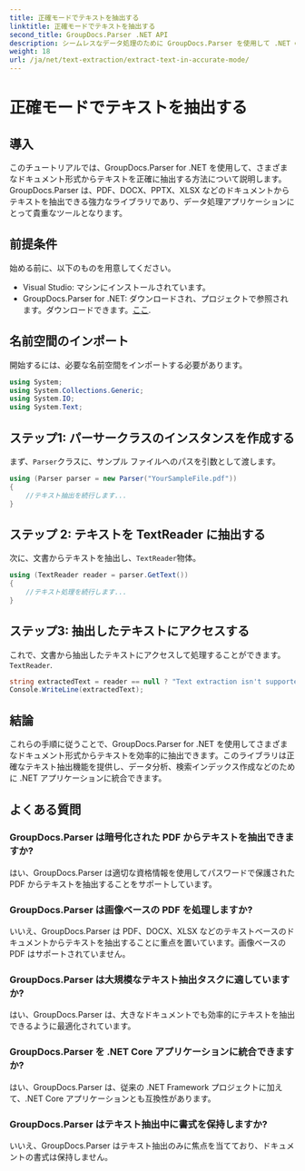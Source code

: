 ```yaml
---
title: 正確モードでテキストを抽出する
linktitle: 正確モードでテキストを抽出する
second_title: GroupDocs.Parser .NET API
description: シームレスなデータ処理のために GroupDocs.Parser を使用して .NET のドキュメントからテキストを正確に抽出する方法を学習します。
weight: 18
url: /ja/net/text-extraction/extract-text-in-accurate-mode/
---
```


# 正確モードでテキストを抽出する

## 導入
このチュートリアルでは、GroupDocs.Parser for .NET を使用して、さまざまなドキュメント形式からテキストを正確に抽出する方法について説明します。GroupDocs.Parser は、PDF、DOCX、PPTX、XLSX などのドキュメントからテキストを抽出できる強力なライブラリであり、データ処理アプリケーションにとって貴重なツールとなります。
## 前提条件
始める前に、以下のものを用意してください。
- Visual Studio: マシンにインストールされています。
-  GroupDocs.Parser for .NET: ダウンロードされ、プロジェクトで参照されます。ダウンロードできます。[ここ](https://releases.groupdocs.com/parser/net/).

## 名前空間のインポート
開始するには、必要な名前空間をインポートする必要があります。
```csharp
using System;
using System.Collections.Generic;
using System.IO;
using System.Text;
```
## ステップ1: パーサークラスのインスタンスを作成する
まず、`Parser`クラスに、サンプル ファイルへのパスを引数として渡します。
```csharp
using (Parser parser = new Parser("YourSampleFile.pdf"))
{
    //テキスト抽出を続行します...
}
```
## ステップ 2: テキストを TextReader に抽出する
次に、文書からテキストを抽出し、`TextReader`物体。
```csharp
using (TextReader reader = parser.GetText())
{
    //テキスト処理を続行します...
}
```
## ステップ3: 抽出したテキストにアクセスする
これで、文書から抽出したテキストにアクセスして処理することができます。`TextReader`.
```csharp
string extractedText = reader == null ? "Text extraction isn't supported" : reader.ReadToEnd();
Console.WriteLine(extractedText);
```

## 結論
これらの手順に従うことで、GroupDocs.Parser for .NET を使用してさまざまなドキュメント形式からテキストを効率的に抽出できます。このライブラリは正確なテキスト抽出機能を提供し、データ分析、検索インデックス作成などのために .NET アプリケーションに統合できます。

## よくある質問
### GroupDocs.Parser は暗号化された PDF からテキストを抽出できますか?
はい、GroupDocs.Parser は適切な資格情報を使用してパスワードで保護された PDF からテキストを抽出することをサポートしています。
### GroupDocs.Parser は画像ベースの PDF を処理しますか?
いいえ、GroupDocs.Parser は PDF、DOCX、XLSX などのテキストベースのドキュメントからテキストを抽出することに重点を置いています。画像ベースの PDF はサポートされていません。
### GroupDocs.Parser は大規模なテキスト抽出タスクに適していますか?
はい、GroupDocs.Parser は、大きなドキュメントでも効率的にテキストを抽出できるように最適化されています。
### GroupDocs.Parser を .NET Core アプリケーションに統合できますか?
はい、GroupDocs.Parser は、従来の .NET Framework プロジェクトに加えて、.NET Core アプリケーションとも互換性があります。
### GroupDocs.Parser はテキスト抽出中に書式を保持しますか?
いいえ、GroupDocs.Parser はテキスト抽出のみに焦点を当てており、ドキュメントの書式は保持しません。
